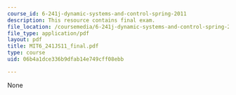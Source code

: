 ```yaml
---
course_id: 6-241j-dynamic-systems-and-control-spring-2011
description: This resource contains final exam.
file_location: /coursemedia/6-241j-dynamic-systems-and-control-spring-2011/06b4a1dce336b9dfab14e749cff08ebb_MIT6_241JS11_final.pdf
file_type: application/pdf
layout: pdf
title: MIT6_241JS11_final.pdf
type: course
uid: 06b4a1dce336b9dfab14e749cff08ebb

---
```

None